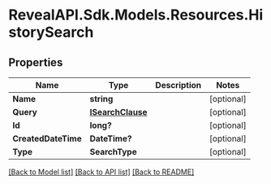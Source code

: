 # RevealAPI.Sdk.Models.Resources.HistorySearch
## Properties

Name | Type | Description | Notes
------------ | ------------- | ------------- | -------------
**Name** | **string** |  | [optional] 
**Query** | [**ISearchClause**](ISearchClause.md) |  | [optional] 
**Id** | **long?** |  | [optional] 
**CreatedDateTime** | **DateTime?** |  | [optional] 
**Type** | **SearchType** |  | [optional] 

[[Back to Model list]](../README.md#documentation-for-models) [[Back to API list]](../README.md#documentation-for-api-endpoints) [[Back to README]](../README.md)

